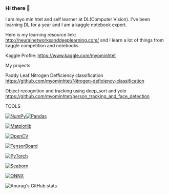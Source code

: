 ### Hi there 👋

I am myo min htet and self learner at DL(Computer Vision). I've been learning DL for a year and I am a kaggle notebook expert.

Here is my learning resource link: http://neuralnetworksanddeeplearning.com/ and I learn a lot of things from kaggle competition and notebooks.

Kaggle Profile: https://www.kaggle.com/myominhtet


My projects

Paddy Leaf Nitrogen Defficiency classification                      https://github.com/myominhtet/Nitrogen-deficiency-classification

Object recognition and tracking using deep_sort and yolo            https://github.com/myominhtet/person_tracking_and_face_detection    



TOOLS

[![NumPy](https://img.shields.io/badge/NumPy-1.21.0-blue.svg)](https://github.com/numpy/numpy)[![Pandas](https://img.shields.io/badge/Pandas-1.3.5-blue.svg)](https://github.com/pandas-dev/pandas)

[![Matplotlib](https://img.shields.io/badge/Matplotlib-3.5.1-blue.svg)](https://github.com/matplotlib/matplotlib)

[![OpenCV](https://img.shields.io/badge/OpenCV-4.5.4-blue.svg)](https://github.com/opencv/opencv)

[![TensorBoard](https://img.shields.io/badge/TensorBoard-2.8.0-blue.svg)](https://github.com/tensorflow/tensorboard)

[![PyTorch](https://img.shields.io/badge/PyTorch-1.9.0-blue.svg)](https://github.com/pytorch/pytorch)

[![Seaborn](https://img.shields.io/badge/Seaborn-0.11.2-blue.svg)](https://github.com/mwaskom/seaborn)

[![ONNX](https://img.shields.io/badge/ONNX-1.11.0-blue.svg)](https://github.com/onnx/onnx)


![Anurag's GitHub stats](https://github-readme-stats.vercel.app/api?username=myominhtet&theme=dark&show_icons=true)
